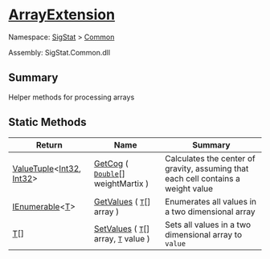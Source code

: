 # [ArrayExtension](./ArrayExtension.md)

Namespace: [SigStat]() > [Common](./README.md)

Assembly: SigStat.Common.dll

## Summary
Helper methods for processing arrays

## Static Methods

| Return | Name | Summary | 
| --- | --- | --- | 
| [ValueTuple](https://docs.microsoft.com/en-us/dotnet/api/System.ValueTuple-2)\<[Int32](https://docs.microsoft.com/en-us/dotnet/api/System.Int32), [Int32](https://docs.microsoft.com/en-us/dotnet/api/System.Int32)> | [GetCog](./Methods/ArrayExtension-100663390.md) ( [`Double`](https://docs.microsoft.com/en-us/dotnet/api/System.Double)[] weightMartix ) | Calculates the center of gravity, assuming that each cell contains  a weight value | 
| [IEnumerable](https://docs.microsoft.com/en-us/dotnet/api/System.Collections.Ienumerable)\<[T](./ArrayExtension.md)> | [GetValues](./Methods/ArrayExtension-100663385.md) ( [`T`](./ArrayExtension.md)[] array ) | Enumerates all values in a two dimensional array | 
| [T](./ArrayExtension.md)[] | [SetValues](./Methods/ArrayExtension-100663386.md) ( [`T`](./ArrayExtension.md)[] array, [`T`](./ArrayExtension.md) value ) | Sets all values in a two dimensional array to `value` | 


